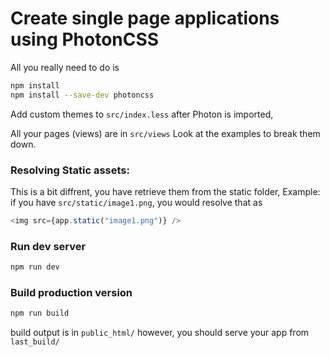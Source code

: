 # Create single page applications using PhotonCSS

All you really need to do is
```bash
npm install
npm install --save-dev photoncss
```

Add custom themes to `src/index.less` after Photon is imported,

All your pages (views) are in `src/views` Look at the examples to break them down.

### Resolving Static assets:
This is a bit diffrent, you have retrieve them from the static folder,
Example: if you have `src/static/image1.png`, you would resolve that as
```javascript
<img src={app.static("image1.png")} />
```

### Run dev server
```bash
npm run dev
```

### Build production version
```bash
npm run build
```
build output is in `public_html/` 
however, you should serve your app from `last_build/`
